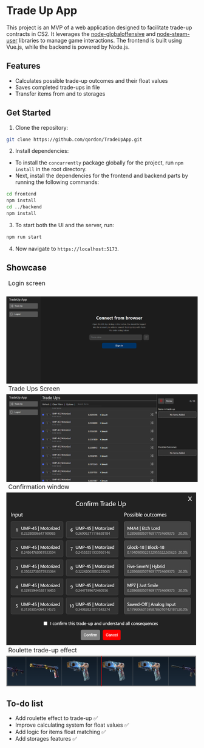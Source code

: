 # Trade Up App

This project is an MVP of a web application designed to facilitate trade-up contracts in CS2. It leverages the [node-globaloffensive](https://github.com/DoctorMcKay/node-globaloffensive) and [node-steam-user](https://github.com/DoctorMcKay/node-steam-user) libraries to manage game interactions. The frontend is built using Vue.js, while the backend is powered by Node.js.

## Features

- Calculates possible trade-up outcomes and their float values
- Saves completed trade-ups in file
- Transfer items from and to storages

## Get Started

1. Clone the repository:
```sh
git clone https://github.com/qordon/TradeUpApp.git
```
2. Install dependencies:
- To install the `concurrently` package globally for the project, run `npm install` in the root directory.
- Next, install the dependencies for the frontend and backend parts by running the following commands:
```sh
cd frontend
npm install
cd ../backend
npm install
```
3. To start both the UI and the server, run:
```sh
npm run start
```
4. Now navigate to `https://localhost:5173`.

## Showcase
<div style="margin-bottom: 25px; font-size: 16px; margin-left: 5px;">Login screen</div>
<img src="images/loginScreen.png" alt="Login Screen" width="800">
<div style="margin-bottom: 5px; font-size: 16px; margin-left: 5px;">Trade Ups Screen</div>
<img src="images/tradeUpsScreen.png" alt="Login Screen" width="800">
<div style="margin-bottom: 5px; font-size: 16px; margin-left: 5px;">Confirmation window</div>
<img src="images/confirmationScreen.png" alt="Login Screen" width="500">
<div style="margin-bottom: 5px; font-size: 16px; margin-left: 5px;">Roulette trade-up effect</div>
<img src="images/rouletteScreen.png" alt="Login Screen" width="500">


## To-do list

- Add roulette effect to trade-up ✅
- Improve calculating system for float values ✅
- Add logic for items float matching ✅
- Add storages features ✅

